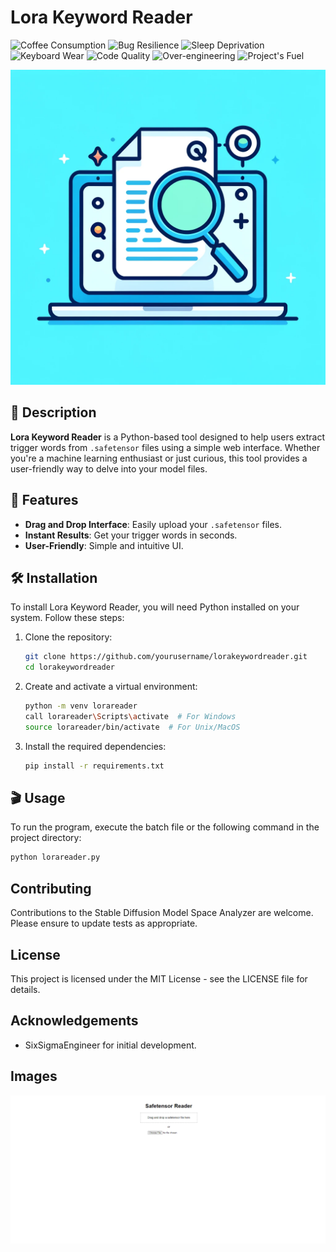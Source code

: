 # Lora Keyword Reader
![Coffee Consumption](https://img.shields.io/badge/coffee-overflowing-brown?style=flat&logo=coffeescript)
![Bug Resilience](https://img.shields.io/badge/bugs-immune-brightgreen)
![Sleep Deprivation](https://img.shields.io/badge/sleep-deprived-orange)
![Keyboard Wear](https://img.shields.io/badge/keyboard-worn%20out-red)
![Code Quality](https://img.shields.io/badge/code%20quality-undefinable-yellowgreen)
![Over-engineering](https://img.shields.io/badge/over--engineering-100%25-blue)
![Project's Fuel](https://img.shields.io/badge/project's%20fuel-pizza-important)

![Screenshot of Lora Keyword Reader](photos/logo.png)

## 📜 Description
**Lora Keyword Reader** is a Python-based tool designed to help users extract trigger words from `.safetensor` files using a simple web interface. Whether you're a machine learning enthusiast or just curious, this tool provides a user-friendly way to delve into your model files.

## 🌟 Features
- **Drag and Drop Interface**: Easily upload your `.safetensor` files.
- **Instant Results**: Get your trigger words in seconds.
- **User-Friendly**: Simple and intuitive UI.

## 🛠️ Installation
To install Lora Keyword Reader, you will need Python installed on your system. Follow these steps:

1. Clone the repository:
    ```sh
    git clone https://github.com/yourusername/lorakeywordreader.git
    cd lorakeywordreader
    ```

2. Create and activate a virtual environment:
    ```sh
    python -m venv lorareader
    call lorareader\Scripts\activate  # For Windows
    source lorareader/bin/activate  # For Unix/MacOS
    ```

3. Install the required dependencies:
    ```sh
    pip install -r requirements.txt
    ```

## 🎬 Usage
To run the program, execute the batch file or the following command in the project directory:
```sh
python lorareader.py
```
## Contributing
Contributions to the Stable Diffusion Model Space Analyzer are welcome. Please ensure to update tests as appropriate.

## License
This project is licensed under the MIT License - see the LICENSE file for details.

## Acknowledgements
- SixSigmaEngineer for initial development.

## Images
![Screenshot of my app](example1.png)
